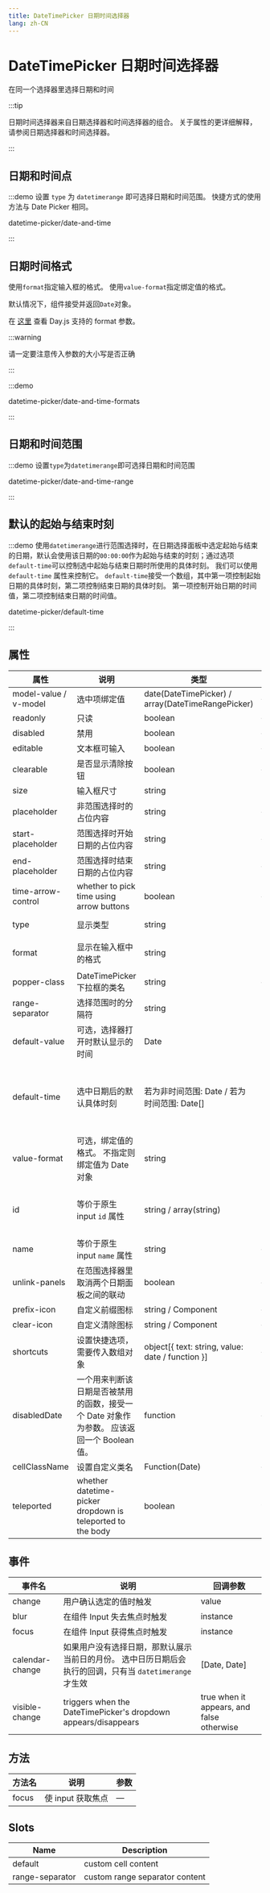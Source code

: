```yaml
---
title: DateTimePicker 日期时间选择器
lang: zh-CN
---
```


# DateTimePicker 日期时间选择器

在同一个选择器里选择日期和时间

:::tip

日期时间选择器来自日期选择器和时间选择器的组合。 关于属性的更详细解释，请参阅日期选择器和时间选择器。

:::

## 日期和时间点

:::demo 设置 `type` 为 `datetimerange` 即可选择日期和时间范围。 快捷方式的使用方法与 Date Picker 相同。

datetime-picker/date-and-time

:::

## 日期时间格式

使用`format`指定输入框的格式。 使用`value-format`指定绑定值的格式。

默认情况下，组件接受并返回`Date`对象。

在 [这里](https://day.js.org/docs/zh-Cn/display/format) 查看 Day.js 支持的 format 参数。

:::warning

请一定要注意传入参数的大小写是否正确

:::

:::demo

datetime-picker/date-and-time-formats

:::

## 日期和时间范围

:::demo 设置`type`为`datetimerange`即可选择日期和时间范围

datetime-picker/date-and-time-range

:::

## 默认的起始与结束时刻

:::demo 使用`datetimerange`进行范围选择时，在日期选择面板中选定起始与结束的日期，默认会使用该日期的`00:00:00`作为起始与结束的时刻；通过选项`default-time`可以控制选中起始与结束日期时所使用的具体时刻。 我们可以使用 `default-time` 属性来控制它。 `default-time`接受一个数组，其中第一项控制起始日期的具体时刻，第二项控制结束日期的具体时刻。 第一项控制开始日期的时间值，第二项控制结束日期的时间值。

datetime-picker/default-time

:::

## 属性

| 属性                    | 说明                                                         | 类型                                                | 可选值                                                                                       | 默认值                 |
| --------------------- | ---------------------------------------------------------- | ------------------------------------------------- | ----------------------------------------------------------------------------------------- | ------------------- |
| model-value / v-model | 选中项绑定值                                                     | date(DateTimePicker) / array(DateTimeRangePicker) | —                                                                                         | —                   |
| readonly              | 只读                                                         | boolean                                           | —                                                                                         | false               |
| disabled              | 禁用                                                         | boolean                                           | —                                                                                         | false               |
| editable              | 文本框可输入                                                     | boolean                                           | —                                                                                         | true                |
| clearable             | 是否显示清除按钮                                                   | boolean                                           | —                                                                                         | true                |
| size                  | 输入框尺寸                                                      | string                                            | large/default/small                                                                       | default             |
| placeholder           | 非范围选择时的占位内容                                                | string                                            | —                                                                                         | —                   |
| start-placeholder     | 范围选择时开始日期的占位内容                                             | string                                            | —                                                                                         | —                   |
| end-placeholder       | 范围选择时结束日期的占位内容                                             | string                                            | —                                                                                         | —                   |
| time-arrow-control    | whether to pick time using arrow buttons                   | boolean                                           | —                                                                                         | false               |
| type                  | 显示类型                                                       | string                                            | year/month/date/datetime/ week/datetimerange/daterange                                    | date                |
| format                | 显示在输入框中的格式                                                 | string                                            | see [date formats](/en-US/component/date-picker#date-formats)                             | YYYY-MM-DD HH:mm:ss |
| popper-class          | DateTimePicker 下拉框的类名                                      | string                                            | —                                                                                         | —                   |
| range-separator       | 选择范围时的分隔符                                                  | string                                            | -                                                                                         | '-'                 |
| default-value         | 可选，选择器打开时默认显示的时间                                           | Date                                              | 可被`new Date()`解析的所有值                                                                      | —                   |
| default-time          | 选中日期后的默认具体时刻                                               | 若为非时间范围: Date / 若为时间范围: Date[]                    | 非范围选择时：Date 对象；范围选择时：数组，长度为 2，每项值为 Date 对象，第一项指定开始日期的时刻，第二项指定结束日期的时刻。 不指定会使用时刻 `00:00:00` | —                   |
| value-format          | 可选，绑定值的格式。 不指定则绑定值为 Date 对象                                | string                                            | 查看 [日期格式](https://day.js.org/docs/en/display/format)                                      | —                   |
| id                    | 等价于原生 input `id` 属性                                        | string / array(string)                            | 字符串 `id="my-date"` 对应单个日期或数组 `:id="['my-range-start', 'my-range-end']"` 对应日期范围            | -                   |
| name                  | 等价于原生 input `name` 属性                                      | string                                            | —                                                                                         | —                   |
| unlink-panels         | 在范围选择器里取消两个日期面板之间的联动                                       | boolean                                           | —                                                                                         | false               |
| prefix-icon           | 自定义前缀图标                                                    | string / Component                                | —                                                                                         | Date                |
| clear-icon            | 自定义清除图标                                                    | string / Component                                | —                                                                                         | CircleClose         |
| shortcuts             | 设置快捷选项，需要传入数组对象                                            | object[{ text: string, value: date / function }]  | —                                                                                         | —                   |
| disabledDate          | 一个用来判断该日期是否被禁用的函数，接受一个 Date 对象作为参数。 应该返回一个 Boolean 值。      | function                                          | —                                                                                         | —                   |
| cellClassName         | 设置自定义类名                                                    | Function(Date)                                    | —                                                                                         | —                   |
| teleported            | whether datetime-picker dropdown is teleported to the body | boolean                                           | true / false                                                                              | true                |

## 事件

| 事件名             | 说明                                                             | 回调参数                                      |
| --------------- | -------------------------------------------------------------- | ----------------------------------------- |
| change          | 用户确认选定的值时触发                                                    | value                                     |
| blur            | 在组件 Input 失去焦点时触发                                              | instance                                  |
| focus           | 在组件 Input 获得焦点时触发                                              | instance                                  |
| calendar-change | 如果用户没有选择日期，那默认展示当前日的月份。 选中日历日期后会执行的回调，只有当 `datetimerange` 才生效  | [Date, Date]                              |
| visible-change  | triggers when the DateTimePicker's dropdown appears/disappears | true when it appears, and false otherwise |

## 方法

| 方法名   | 说明           | 参数 |
| ----- | ------------ | -- |
| focus | 使 input 获取焦点 | —  |

## Slots

| Name            | Description                    |
| --------------- | ------------------------------ |
| default         | custom cell content            |
| range-separator | custom range separator content |
